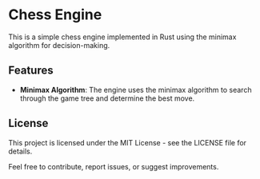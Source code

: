 # Chess Engine

This is a simple chess engine implemented in Rust using the minimax algorithm for decision-making.

## Features

- **Minimax Algorithm**: The engine uses the minimax algorithm to search through the game tree and determine the best move.

## License

This project is licensed under the MIT License - see the LICENSE file for details.

Feel free to contribute, report issues, or suggest improvements.
